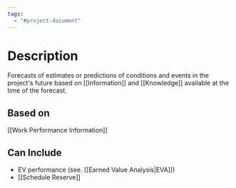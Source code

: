 ```yaml
---
tags:
  - "#project-document"
---
```

# Description
Forecasts of estimates or predictions of conditions and events in the project's future based on [[Information]] and [[Knowledge]] available at the time of the forecast.
## Based on
[[Work Performance Information]]
## Can Include
- EV performance (see. [[Earned Value Analysis|EVA]])
- [[Schedule Reserve]]
